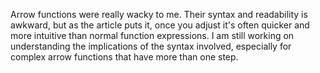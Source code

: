 Arrow functions were really wacky to me. Their syntax and readability is awkward, but as the article puts it, once you adjust it's often quicker and more intuitive than normal function expressions. I am still working on understanding the implications of the syntax involved, especially for complex arrow functions that have more than one step.